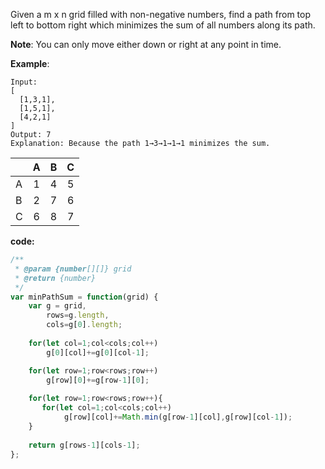 ﻿Given a m x n grid filled with non-negative numbers, find a path from top left to bottom right which minimizes the sum of all numbers along its path.

**Note**: You can only move either down or right at any point in time.

**Example**:
```
Input:
[
  [1,3,1],
  [1,5,1],
  [4,2,1]
]
Output: 7
Explanation: Because the path 1→3→1→1→1 minimizes the sum.
```
|  |A   |B   |C   |
|--|:--:|:--:|:--:|
|A |1 |4 |5 |
|B |2 |7 |6 |
|C |6 |8 |7 |


**code:**

```js
/**
 * @param {number[][]} grid
 * @return {number}
 */
var minPathSum = function(grid) {
    var g = grid,
        rows=g.length,
        cols=g[0].length; 
    
    for(let col=1;col<cols;col++)
        g[0][col]+=g[0][col-1];

    for(let row=1;row<rows;row++)
        g[row][0]+=g[row-1][0];
    
    for(let row=1;row<rows;row++){
       for(let col=1;col<cols;col++)
            g[row][col]+=Math.min(g[row-1][col],g[row][col-1]);
    }
    
    return g[rows-1][cols-1];
};


```